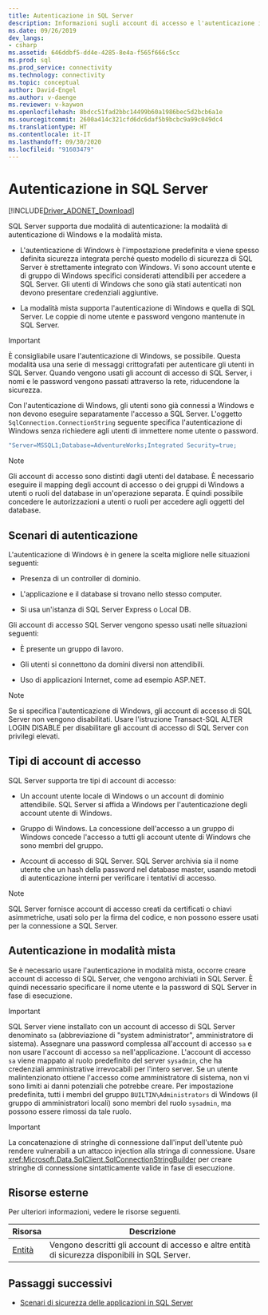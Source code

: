 ```yaml
---
title: Autenticazione in SQL Server
description: Informazioni sugli account di accesso e l'autenticazione in SQL Server quando si usa ADO.NET e su dove trovare risorse aggiuntive.
ms.date: 09/26/2019
dev_langs:
- csharp
ms.assetid: 646ddbf5-dd4e-4285-8e4a-f565f666c5cc
ms.prod: sql
ms.prod_service: connectivity
ms.technology: connectivity
ms.topic: conceptual
author: David-Engel
ms.author: v-daenge
ms.reviewer: v-kaywon
ms.openlocfilehash: 8bdcc51fad2bbc14499b60a1986bec5d2bcb6a1e
ms.sourcegitcommit: 2600a414c321cfd6dc6daf5b9bcbc9a99c049dc4
ms.translationtype: HT
ms.contentlocale: it-IT
ms.lasthandoff: 09/30/2020
ms.locfileid: "91603479"
---
```

# <a name="authentication-in-sql-server"></a>Autenticazione in SQL Server

[!INCLUDE[Driver_ADONET_Download](../../../includes/driver_adonet_download.md)]

SQL Server supporta due modalità di autenticazione: la modalità di autenticazione di Windows e la modalità mista.  
  
- L'autenticazione di Windows è l'impostazione predefinita e viene spesso definita sicurezza integrata perché questo modello di sicurezza di SQL Server è strettamente integrato con Windows. Vi sono account utente e di gruppo di Windows specifici considerati attendibili per accedere a SQL Server. Gli utenti di Windows che sono già stati autenticati non devono presentare credenziali aggiuntive.  
  
- La modalità mista supporta l'autenticazione di Windows e quella di SQL Server. Le coppie di nome utente e password vengono mantenute in SQL Server.  
  
> [!IMPORTANT]
> È consigliabile usare l'autenticazione di Windows, se possibile. Questa modalità usa una serie di messaggi crittografati per autenticare gli utenti in SQL Server. Quando vengono usati gli account di accesso di SQL Server, i nomi e le password vengono passati attraverso la rete, riducendone la sicurezza.  
  
Con l'autenticazione di Windows, gli utenti sono già connessi a Windows e non devono eseguire separatamente l'accesso a SQL Server. L'oggetto `SqlConnection.ConnectionString` seguente specifica l'autenticazione di Windows senza richiedere agli utenti di immettere nome utente o password.  
  
```csharp
"Server=MSSQL1;Database=AdventureWorks;Integrated Security=true;  
```  
  
> [!NOTE]
> Gli account di accesso sono distinti dagli utenti del database. È necessario eseguire il mapping degli account di accesso o dei gruppi di Windows a utenti o ruoli del database in un'operazione separata. È quindi possibile concedere le autorizzazioni a utenti o ruoli per accedere agli oggetti del database.  
  
## <a name="authentication-scenarios"></a>Scenari di autenticazione  
L'autenticazione di Windows è in genere la scelta migliore nelle situazioni seguenti:  
  
- Presenza di un controller di dominio.  
  
- L'applicazione e il database si trovano nello stesso computer.  
  
- Si usa un'istanza di SQL Server Express o Local DB.  
  
Gli account di accesso SQL Server vengono spesso usati nelle situazioni seguenti:  
  
- È presente un gruppo di lavoro.  
  
- Gli utenti si connettono da domini diversi non attendibili.  
  
- Uso di applicazioni Internet, come ad esempio ASP.NET.  
  
> [!NOTE]
> Se si specifica l'autenticazione di Windows, gli account di accesso di SQL Server non vengono disabilitati. Usare l'istruzione Transact-SQL ALTER LOGIN DISABLE per disabilitare gli account di accesso di SQL Server con privilegi elevati.  
  
## <a name="login-types"></a>Tipi di account di accesso  
SQL Server supporta tre tipi di account di accesso:  
  
- Un account utente locale di Windows o un account di dominio attendibile. SQL Server si affida a Windows per l'autenticazione degli account utente di Windows.  
  
- Gruppo di Windows. La concessione dell'accesso a un gruppo di Windows concede l'accesso a tutti gli account utente di Windows che sono membri del gruppo.  
  
- Account di accesso di SQL Server. SQL Server archivia sia il nome utente che un hash della password nel database master, usando metodi di autenticazione interni per verificare i tentativi di accesso.  
  
> [!NOTE]
> SQL Server fornisce account di accesso creati da certificati o chiavi asimmetriche, usati solo per la firma del codice, e non possono essere usati per la connessione a SQL Server.  
  
## <a name="mixed-mode-authentication"></a>Autenticazione in modalità mista  
Se è necessario usare l'autenticazione in modalità mista, occorre creare account di accesso di SQL Server, che vengono archiviati in SQL Server. È quindi necessario specificare il nome utente e la password di SQL Server in fase di esecuzione.  
  
> [!IMPORTANT]
> SQL Server viene installato con un account di accesso di SQL Server denominato `sa` (abbreviazione di "system administrator", amministratore di sistema). Assegnare una password complessa all'account di accesso `sa` e non usare l'account di accesso `sa` nell'applicazione. L'account di accesso `sa` viene mappato al ruolo predefinito del server `sysadmin`, che ha credenziali amministrative irrevocabili per l'intero server. Se un utente malintenzionato ottiene l'accesso come amministratore di sistema, non vi sono limiti ai danni potenziali che potrebbe creare. Per impostazione predefinita, tutti i membri del gruppo `BUILTIN\Administrators` di Windows (il gruppo di amministratori locali) sono membri del ruolo `sysadmin`, ma possono essere rimossi da tale ruolo.  
  
> [!IMPORTANT]
> La concatenazione di stringhe di connessione dall'input dell'utente può rendere vulnerabili a un attacco injection alla stringa di connessione. Usare <xref:Microsoft.Data.SqlClient.SqlConnectionStringBuilder> per creare stringhe di connessione sintatticamente valide in fase di esecuzione. 
  
## <a name="external-resources"></a>Risorse esterne  
Per ulteriori informazioni, vedere le risorse seguenti.  
  
|Risorsa|Descrizione|  
|--------------|-----------------|  
|[Entità](../../../relational-databases/security/authentication-access/principals-database-engine.md)|Vengono descritti gli account di accesso e altre entità di sicurezza disponibili in SQL Server.|  
  
## <a name="next-steps"></a>Passaggi successivi
- [Scenari di sicurezza delle applicazioni in SQL Server](application-security-scenarios-sql-server.md)
